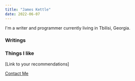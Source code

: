 ```yaml
---
title: "James Kettle"
date: 2022-06-07
---
```

I'm a writer and programmer currently living in Tbilisi, Georgia.

### Writings

### Things I like
[Link to your recommendations] 



[Contact Me](/contact/)

